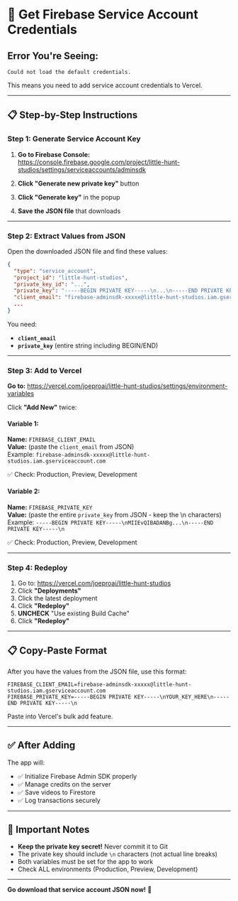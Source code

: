 # 🔑 Get Firebase Service Account Credentials

## Error You're Seeing:
```
Could not load the default credentials.
```

This means you need to add service account credentials to Vercel.

---

## 📋 Step-by-Step Instructions

### Step 1: Generate Service Account Key

1. **Go to Firebase Console:**
   https://console.firebase.google.com/project/little-hunt-studios/settings/serviceaccounts/adminsdk

2. **Click "Generate new private key"** button

3. **Click "Generate key"** in the popup

4. **Save the JSON file** that downloads

---

### Step 2: Extract Values from JSON

Open the downloaded JSON file and find these values:

```json
{
  "type": "service_account",
  "project_id": "little-hunt-studios",
  "private_key_id": "...",
  "private_key": "-----BEGIN PRIVATE KEY-----\n...\n-----END PRIVATE KEY-----\n",
  "client_email": "firebase-adminsdk-xxxxx@little-hunt-studios.iam.gserviceaccount.com",
  ...
}
```

You need:
- **`client_email`** 
- **`private_key`** (entire string including BEGIN/END)

---

### Step 3: Add to Vercel

**Go to:** https://vercel.com/joeproai/little-hunt-studios/settings/environment-variables

Click **"Add New"** twice:

#### Variable 1:
**Name:** `FIREBASE_CLIENT_EMAIL`  
**Value:** (paste the `client_email` from JSON)  
Example: `firebase-adminsdk-xxxxx@little-hunt-studios.iam.gserviceaccount.com`

✅ Check: Production, Preview, Development

#### Variable 2:
**Name:** `FIREBASE_PRIVATE_KEY`  
**Value:** (paste the entire `private_key` from JSON - keep the \n characters)  
Example: `-----BEGIN PRIVATE KEY-----\nMIIEvQIBADANBg...\n-----END PRIVATE KEY-----\n`

✅ Check: Production, Preview, Development

---

### Step 4: Redeploy

1. Go to: https://vercel.com/joeproai/little-hunt-studios
2. Click **"Deployments"**
3. Click the latest deployment
4. Click **"Redeploy"**
5. **UNCHECK** "Use existing Build Cache"
6. Click **"Redeploy"**

---

## 📋 Copy-Paste Format

After you have the values from the JSON file, use this format:

```
FIREBASE_CLIENT_EMAIL=firebase-adminsdk-xxxxx@little-hunt-studios.iam.gserviceaccount.com
FIREBASE_PRIVATE_KEY=-----BEGIN PRIVATE KEY-----\nYOUR_KEY_HERE\n-----END PRIVATE KEY-----\n
```

Paste into Vercel's bulk add feature.

---

## ✅ After Adding

The app will:
- ✅ Initialize Firebase Admin SDK properly
- ✅ Manage credits on the server
- ✅ Save videos to Firestore
- ✅ Log transactions securely

---

## 🚨 Important Notes

- **Keep the private key secret!** Never commit it to Git
- The private key should include `\n` characters (not actual line breaks)
- Both variables must be set for the app to work
- Check ALL environments (Production, Preview, Development)

---

**Go download that service account JSON now!** 🔑
